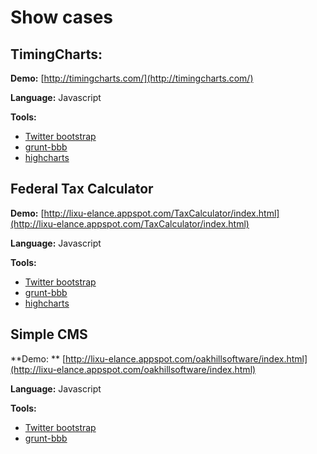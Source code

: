 # Show cases

## TimingCharts:

**Demo:** [http://timingcharts.com/](http://timingcharts.com/)

**Language:** Javascript

**Tools:** 
* [Twitter bootstrap](http://twitter.github.com/bootstrap/)
* [grunt-bbb](https://github.com/backbone-boilerplate/grunt-bbb)
* [highcharts](http://www.highcharts.com/)

## Federal Tax Calculator

**Demo:** [http://lixu-elance.appspot.com/TaxCalculator/index.html](http://lixu-elance.appspot.com/TaxCalculator/index.html)

**Language:** Javascript

**Tools:** 
* [Twitter bootstrap](http://twitter.github.com/bootstrap/)
* [grunt-bbb](https://github.com/backbone-boilerplate/grunt-bbb)
* [highcharts](http://www.highcharts.com/)


## Simple CMS
**Demo: ** [http://lixu-elance.appspot.com/oakhillsoftware/index.html](http://lixu-elance.appspot.com/oakhillsoftware/index.html)

**Language:** Javascript

**Tools:** 
* [Twitter bootstrap](http://twitter.github.com/bootstrap/)
* [grunt-bbb](https://github.com/backbone-boilerplate/grunt-bbb)
